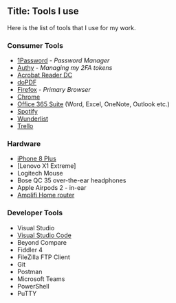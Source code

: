 Title: Tools I use
---
Here is the list of tools that I use for my work. 

### Consumer Tools
- [1Password](https://1password.com/) - *Password Manager*
- [Authy](https://authy.com/) - *Managing my 2FA tokens*
- [Acrobat Reader DC](https://acrobat.adobe.com/au/en/acrobat/pdf-reader.html)
- [doPDF](https://www.dopdf.com/)
- [Firefox](https://www.mozilla.org/en-US/firefox/new/) - *Primary Browser*
- [Chrome](https://www.google.com/chrome/)
- [Office 365 Suite](https://www.office.com/) (Word, Excel, OneNote, Outlook etc.)
- [Spotify](https://www.spotify.com/au/)
- [Wunderlist](https://www.wunderlist.com/)
- [Trello](https://trello.com/)

### Hardware
- [iPhone 8 Plus](https://www.apple.com/shop/buy-iphone/iphone-8)
- [Lenovo X1 Extreme]
- Logitech Mouse
- Bose QC 35 over-the-ear headphones
- Apple Airpods 2 - in-ear
- [Amplifi Home router](https://amplifi.com/amplifi-hd)

### Developer Tools 
- Visual Studio
- [Visual Studio Code](https://code.visualstudio.com/)
- Beyond Compare
- Fiddler 4
- FileZilla FTP Client
- Git
- Postman
- Microsoft Teams
- PowerShell
- PuTTY

